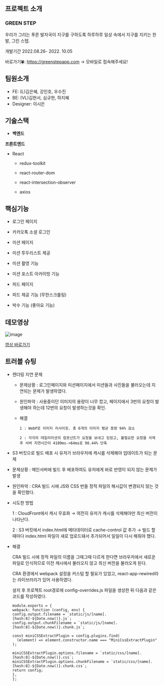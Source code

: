 ## 프로젝트 소개

### GREEN STEP

우리가 그리는 푸른 발자국이 지구를 구하도록
하루하루 일상 속에서 지구를 지키는 한 발, 그린 스탭.

개발기간 2022.08.26- 2022. 10.05

바로가기🍀: https://greenstepapp.com -> 모바일로 접속해주세요!

## 팀원소개

- FE: (L)김은혜, 강인호, 우수진
- BE: (VL)김현서, 심규현, 하지혜
- Designer: 이시은

## 기술스택

- **백엔드**


**프론트엔드**

- React

   - redux-toolkit
 
   - react-router-dom
 
   - react-intersection-observer
 
   - axios


## 핵심기능

- 로그인 페이지

 - 카카오톡 소셜 로그인

- 미션 페이지 

 - 미션 투두리스트 제공
 
 - 미션 촬영 기능
 
 - 미션 포스트 아카이빙 기능
 
- 피드 페이지 
 
 - 피드 제공 기능 (무한스크롤링)
 
 - 박수 기능 (좋아요 기능)

## 데모영상

![image](https://user-images.githubusercontent.com/107654769/194067669-5ac2ea82-08bc-40ef-9879-16000d6a2c10.png)

<a href=https://youtu.be/L4lZPjanLBY>영상 바로가기</a>


## 트러블 슈팅


- 렌더링 지연 문제

  - 문제상황 : 로그인페이지와 미션페이지에서 미션들과 사진들을 불러오는데 지연되는 문제가 발생하였다.
  
  - 원인파악 : 사용중이던 이미지의 용량이 너무 컸고, 페이지에서 3번의 요청이 발생해야 하는데 12번의 요청이 발생하는것을 확인.
  
  - 해결 
        
        1️ : WebP로 이미지 리사이징. 총 6개의 이미지 평균 용량 94% 감소
        
        2 : 각각의 데일리미션의 컴포넌트가 요청을 보내고 있었고, 불필요한 요청을 삭제 후 서버 지연시간이 4109ms->64ms로 98.44% 단축
 
 
 - S3 버킷으로 빌드 배포 시 유저가 브라우저에 캐시를 삭제해야 업데이트가 되는 문제
 
  - 문제상황 : 메인서버에 빌드 후 배포하여도 유저에게 바로 반영이 되지 않는 문제가 발생
  
  - 원인파악 : CRA 빌드 시에 JS와 CSS 번들 정적 파일의 해시값이 변경되지 않는 것을 확인했다.
  
  - 시도한 방법 
  
     1 : CloudFront에서 캐시 무효화 → 여전히 유저가 캐시를 삭제해야만 최신 버전이 나타난다.
     
     2 : S3 버킷에서 index.html에 메타데이터로 cache-control 값 추가 → 빌드 할 때마다 index.html 파일이 새로 업로드돼서 추가되어서 일일이 다시 해줘야 했다.
 
  - 해결 
   
    CRA 빌드 시에 정적 파일의 이름을 그때그때 다르게 한다면 브라우저에서 새로운 파일로 인식하므로 이전 캐시에서 불러오지 않고 최신 버전을 불러오게 된다.

    CRA 환경에서 webpack 설정을 커스텀 할 필요가 있었고, react-app-rewired라는 라이브러리가 있어 사용하였다.

    설치 후 프로젝트 root경로에 config-overrides.js 파일을 생성한 뒤 다음과 같은 코드를 작성하였다.
    
    ```
    module.exports = {
    webpack: function (config, env) {
    config.output.filename = `static/js/[name].[hash:8]-${Date.now()}.js`;
    config.output.chunkFilename = `static/js/[name].[hash:8]-${Date.now()}.chunk.js`;

    const miniCSSExtractPlugin = config.plugins.find(
      (element) => element.constructor.name === "MiniCssExtractPlugin"
    );

    miniCSSExtractPlugin.options.filename = `static/css/[name].[hash:8]-${Date.now()}.css`;
    miniCSSExtractPlugin.options.chunkFilename = `static/css/[name].[hash:8]-${Date.now()}.chunk.css`;
    return config;
    },
    };
    ```

        
        
